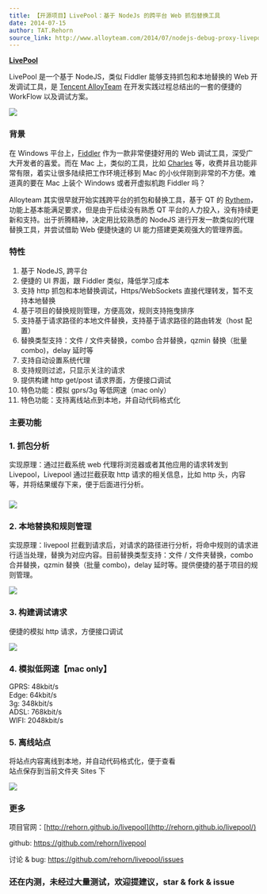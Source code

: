 ```yaml
---
title: 【开源项目】LivePool：基于 NodeJs 的跨平台 Web 抓包替换工具
date: 2014-07-15
author: TAT.Rehorn
source_link: http://www.alloyteam.com/2014/07/nodejs-debug-proxy-livepool/
---
```


[**LivePool**](http://rehorn.github.io/livepool/ "LivePool HomePage")

LivePool 是一个基于 NodeJS，类似 Fiddler 能够支持抓包和本地替换的 Web 开发调试工具，是 [Tencent AlloyTeam](http://www.alloyteam.com/2014/07/nodejs-debug-proxy-livepool/alloyteam.github.io) 在开发实践过程总结出的一套的便捷的 WorkFlow 以及调试方案。

![](http://raw.github.com/rehorn/livepool/master/test/screenshot/shot1.png)

### **背景**

在 Windows 平台上，[Fiddler](http://www.telerik.com/fiddler) 作为一款非常便捷好用的 Web 调试工具，深受广大开发者的喜爱。而在 Mac 上，类似的工具，比如 [Charles](http://www.charlesproxy.com/) 等，收费并且功能非常有限，着实让很多陆续把工作环境迁移到 Mac 的小伙伴刚到非常的不方便。难道真的要在 Mac 上装个 Windows 或者开虚拟机跑 Fiddler 吗？

Alloyteam 其实很早就开始实践跨平台的抓包和替换工具，基于 QT 的 [Rythem](https://github.com/AlloyTeam/Rythem)，功能上基本能满足要求，但是由于后续没有熟悉 QT 平台的人力投入，没有持续更新和支持。出于折腾精神，决定用比较熟悉的 NodeJS 进行开发一款类似的代理替换工具，并尝试借助 Web 便捷快速的 UI 能力搭建更美观强大的管理界面。

### **特性**

1.  基于 NodeJS, 跨平台
2.  便捷的 UI 界面，跟 Fiddler 类似，降低学习成本
3.  支持 http 抓包和本地替换调试，Https/WebSockets 直接代理转发，暂不支持本地替换
4.  基于项目的替换规则管理，方便高效，规则支持拖曳排序
5.  支持基于请求路径的本地文件替换，支持基于请求路径的路由转发（host 配置）
6.  替换类型支持：文件 / 文件夹替换，combo 合并替换，qzmin 替换（批量 combo)，delay 延时等
7.  支持自动设置系统代理
8.  支持规则过滤，只显示关注的请求
9.  提供构建 http get/post 请求界面，方便接口调试
10. 特色功能：模拟 gprs/3g 等低网速（mac only）
11. 特色功能：支持离线站点到本地，并自动代码格式化

### **主要功能**

### 1. 抓包分析

实现原理：通过拦截系统 web 代理将浏览器或者其他应用的请求转发到 Livepool，Livepool 通过拦截获取 http 请求的相关信息，比如 http 头，内容等，并将结果缓存下来，便于后面进行分析。

### ![](https://raw.githubusercontent.com/rehorn/livepool/master/test/screenshot/shot2.png)

### 2. 本地替换和规则管理

实现原理：livepool 拦截到请求后，对请求的路径进行分析，将命中规则的请求进行适当处理，替换为对应内容。目前替换类型支持：文件 / 文件夹替换，combo 合并替换，qzmin 替换（批量 combo)，delay 延时等。提供便捷的基于项目的规则管理。

![](http://raw.github.com/rehorn/livepool/master/test/screenshot/shot8.png)

### 3. 构建调试请求

便捷的模拟 http 请求，方便接口调试

![](http://raw.github.com/rehorn/livepool/master/test/screenshot/shot11.png)

### 4. 模拟低网速【mac only】

GPRS: 48kbit/s  
Edge: 64kbit/s  
3g: 348kbit/s  
ADSL: 768kbit/s  
WIFI: 2048kbit/s

### 5. 离线站点

将站点内容离线到本地，并自动代码格式化，便于查看  
站点保存到当前文件夹 Sites 下

![](http://raw.github.com/rehorn/livepool/master/test/screenshot/shot13.png)

### **更多**

项目官网：[http://rehorn.github.io/livepool](http://rehorn.github.io/livepool/)

github: <https://github.com/rehorn/livepool>

讨论 & bug: <https://github.com/rehorn/livepool/issues>

### **还在内测，未经过大量测试，欢迎提建议，star & fork & issue**